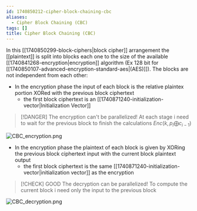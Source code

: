 ```yaml
---
id: 1740850212-cipher-block-chaining-cbc
aliases:
  - Cipher Block Chaining (CBC)
tags: []
title: Cipher Block Chaining (CBC)
---
```


In this [[1740850299-block-ciphers|block cipher]] arrangement the [[plaintext]] is split 
into blocks each one to the size of the available [[1740841268-encryption|encryption]]
algorithm (Ex 128 bit for [[1740850107-advanced-encryption-standard-aes|(AES)]]). 
The blocks are not independent from each other:
- In the encryption phase the input of each block is the relative 
plaintex portion XORed with the previous block ciphertext
    - the first block ciphertext is an [[1740871240-initialization-vector|Initialization Vector]]
> [!DANGER]
> The encryption can't be parallelized!
> At each stage i need to wait for the previous block to finish the calculations
> $Enc(k,p_i\bigoplus c_{i-1})$

![CBC_encryption.png](assets/imgs/CBC_encryption.png)
- In the encryption phase the plaintext of each block is given by 
    XORing the previous block ciphertext input with the current block 
    plaintext output
     - the first block ciphertext is the same [[1740871240-initialization-vector|initialization vector]]
     as the encryption
> [!CHECK] GOOD 
> The decryption can be parallelized!
> To compute the current block i need only the input to the previous block 

![CBC_decryption.png](assets/imgs/CBC_decryption.png)

